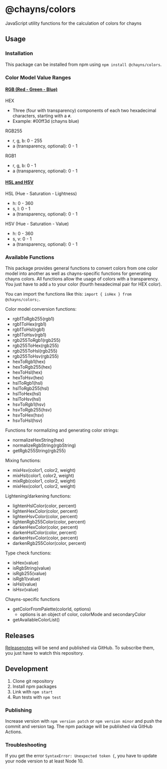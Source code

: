 # @chayns/colors
JavaScript utility functions for the calculation of colors for chayns

## Usage

### Installation
This package can be installed from npm using ``npm install @chayns/colors``.

### Color Model Value Ranges

#### [RGB (Red - Green - Blue)](https://en.wikipedia.org/wiki/RGB_color_model)
HEX
- Three (four with transparency) components of each two hexadecimal characters, starting with a ``#``.
- Example: #00ff3d (chayns blue)

RGB255
- r, g, b: 0 - 255
- a (transparency, optional): 0 - 1

RGB1
- r, g, b: 0 - 1
- a (transparency, optional): 0 - 1

#### [HSL and HSV](https://en.wikipedia.org/wiki/HSL_and_HSV)
HSL (Hue - Saturation - Lightness)
- h: 0 - 360
- s, l: 0 - 1
- a (transparency, optional): 0 - 1

HSV (Hue - Saturation - Value)
- h: 0 - 360
- s, v: 0 - 1
- a (transparency, optional): 0 - 1

### Available Functions
This package provides general functions to convert colors from one color model into another as well as chayns-specific functions for generating chayns colors.
All functions allow the usage of colors with a transparency. You just have to add ``a`` to your color (fourth hexadecimal pair for HEX color).

You can import the functions like this: ``import { isHex } from @chayns/colors;``.

Color model conversion functions:
- rgb1ToRgb255(rgb1)
- rgb1ToHex(rgb1)
- rgb1ToHsl(rgb1)
- rgb1ToHsv(rgb1)
- rgb255ToRgb1(rgb255)
- rgb255ToHex(rgb255)
- rgb255ToHsl(rgb255)
- rgb255ToHsv(rgb255)
- hexToRgb1(hex)
- hexToRgb255(hex)
- hexToHsl(hex)
- hexToHsv(hex)
- hslToRgb1(hsl)
- hslToRgb255(hsl)
- hslToHex(hsl)
- hslToHsv(hsl)
- hsvToRgb1(hsv)
- hsvToRgb255(hsv)
- hsvToHex(hsv)
- hsvToHsl(hsv)

Functions for normalizing and generating color strings:
- normalizeHexString(hex)
- normalizeRgbString(rgbString)
- getRgb255String(rgb255)

Mixing functions:
- mixHsv(color1, color2, weight)
- mixHsl(color1, color2, weight)
- mixRgb(color1, color2, weight)
- mixHex(color1, color2, weight)

Lightening/darkening functions:
- lightenHslColor(color, percent)
- lightenHexColor(color, percent)
- lightenHsvColor(color, percent)
- lightenRgb255Color(color, percent)
- darkenHexColor(color, percent)
- darkenHslColor(color, percent)
- darkenHsvColor(color, percent)
- darkenRgb255Color(color, percent)

Type check functions:
- isHex(value)
- isRgbString(value)
- isRgb255(value)
- isRgb1(value)
- isHsl(value)
- isHsv(value)

Chayns-specific functions
- getColorFromPalette(colorId, options)
    - options is an object of color, colorMode and secondaryColor
- getAvailableColorList()

## Releases
[Releasenotes](https://github.com/TobitSoftware/chayns-colors/releases) will be send and published via GitHub. To subscribe them, you just have to watch this repository.

## Development
1. Clone git repository
2. Install npm packages
3. Link with ``npm start``
4. Run tests with ``npm test``
   
### Publishing
Increase version with ``npm version patch`` or ``npm version minor`` and push the commit and version tag. The npm package will be published via GitHub Actions.

### Troubleshooting
If you get the error ``SyntaxError: Unexpected token {``, you have to update your node version to at least Node 10.
